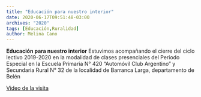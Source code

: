 ```yaml
---
title: "Educación para nuestro interior"
date: 2020-06-17T09:51:48-03:00
archives: "2020"
tags: [Educación,Ruralidad]
author: Melina Cano
---
```

**Educación para nuestro interior** 
Estuvimos acompañando el cierre del ciclo lectivo 2019-2020 en la modalidad de clases presenciales del Periodo Especial en la Escuela Primaria N° 420 “Automóvil Club Argentino” y Secundaria Rural N° 32 de la localidad de Barranca Larga, departamento de Belén

[Video de la visita](https://www.facebook.com/educacioncatamarca/videos/1037752873286877)

